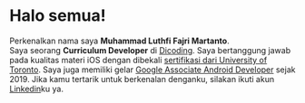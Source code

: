# Halo semua! 

Perkenalkan nama saya **Muhammad Luthfi Fajri Martanto**.\
Saya seorang **Curriculum Developer** di [Dicoding](https://www.dicoding.com/).
Saya bertanggung jawab pada kualitas materi iOS dengan dibekali [sertifikasi dari University of Toronto](https://www.coursera.org/account/accomplishments/specialization/CLKJD8XBXJ3M).
Saya juga memiliki gelar [Google Associate Android Developer](https://www.credential.net/h5deoi5h) sejak 2019.
Jika kamu tertarik untuk berkenalan denganku, silakan ikuti akun [Linkedin](https://www.linkedin.com/in/muhammad-luthfi-fajri-martanto-4a0a1a132/)ku ya.
